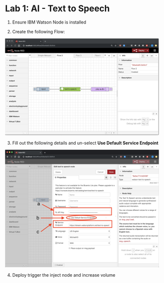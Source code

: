 # Lab 1: AI - Text to Speech

1. Ensure IBM Watson Node is installed 

2. Create the following Flow:

![](../.gitbook/assets/image%20%2815%29.png)

3. Fill out the following details and un-select **Use Default Service Endpoint**

![](../.gitbook/assets/image%20%2823%29.png)

4. Deploy trigger the inject node and increase volume





